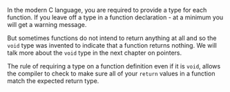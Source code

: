 In the modern C language, you are required to provide a type for each function.  If you leave off
a type in a function declaration - at a minimum you will get a warning message.

But sometimes functions do not intend to return anything at all and so the `void` type was invented
to indicate that a function returns nothing.  We will talk more about the `void` type in the next
chapter on pointers.

The rule of requiring a type on a function definition even if it is `void`, allows the compiler to 
check to make sure all of your `return` values in a function match the expected return type.

